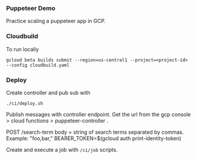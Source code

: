 ### Puppeteer Demo
Practice scaling a puppeteer app in GCP.

### Cloudbuild

To run locally

```
gcloud beta builds submit --region=us-central1 --project=<project-id> --config cloudbuild.yaml
```

### Deploy 

Create controller and pub sub with

```
./ci/deploy.sh
```

Publish messages with controller endpoint.  Get the url from the gcp console > cloud functions > puppeteer-controller .

POST 
<controller-url>/search-term
body = string of search terms separated by commas. Example: "foo,bar,"
BEARER_TOKEN=$(gcloud auth print-identity-token)

Create and execute a job with `/ci/job` scripts.
